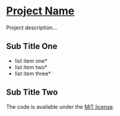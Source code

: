 # [Project Name](http://#)

Project description...

## Sub Title One

* list item one*
* list item two*
* list item three*

## Sub Title Two

The code is available under the [MIT license](LICENSE.txt).